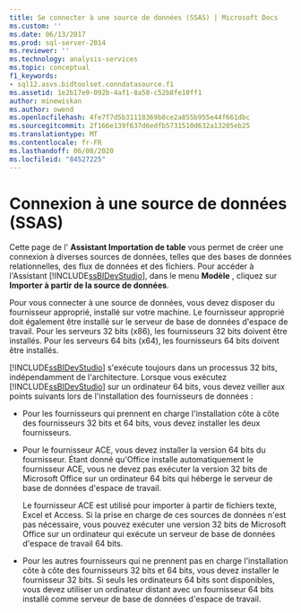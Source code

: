```yaml
---
title: Se connecter à une source de données (SSAS) | Microsoft Docs
ms.custom: ''
ms.date: 06/13/2017
ms.prod: sql-server-2014
ms.reviewer: ''
ms.technology: analysis-services
ms.topic: conceptual
f1_keywords:
- sql12.asvs.bidtoolset.conndatasource.f1
ms.assetid: 1e2b17e9-092b-4af1-8a58-c52b8fe10ff1
author: minewiskan
ms.author: owend
ms.openlocfilehash: 4fe7f7d5b31118369b8ce2a855b955e44f661dbc
ms.sourcegitcommit: 2f166e139f637d6edfb5731510d632a13205eb25
ms.translationtype: MT
ms.contentlocale: fr-FR
ms.lasthandoff: 06/08/2020
ms.locfileid: "84527225"
---
```

# <a name="connect-to-a-data-source-ssas"></a>Connexion à une source de données (SSAS)
  Cette page de l' **Assistant Importation de table** vous permet de créer une connexion à diverses sources de données, telles que des bases de données relationnelles, des flux de données et des fichiers. Pour accéder à l'Assistant [!INCLUDE[ssBIDevStudio](../includes/ssbidevstudio-md.md)], dans le menu **Modèle** , cliquez sur **Importer à partir de la source de données**.  
  
 Pour vous connecter à une source de données, vous devez disposer du fournisseur approprié, installé sur votre machine. Le fournisseur approprié doit également être installé sur le serveur de base de données d'espace de travail. Pour les serveurs 32 bits (x86), les fournisseurs 32 bits doivent être installés. Pour les serveurs 64 bits (x64), les fournisseurs 64 bits doivent être installés.  
  
 [!INCLUDE[ssBIDevStudio](../includes/ssbidevstudio-md.md)] s'exécute toujours dans un processus 32 bits, indépendamment de l'architecture. Lorsque vous exécutez [!INCLUDE[ssBIDevStudio](../includes/ssbidevstudio-md.md)] sur un ordinateur 64 bits, vous devez veiller aux points suivants lors de l'installation des fournisseurs de données :  
  
-   Pour les fournisseurs qui prennent en charge l'installation côte à côte des fournisseurs 32 bits et 64 bits, vous devez installer les deux fournisseurs.  
  
-   Pour le fournisseur ACE, vous devez installer la version 64 bits du fournisseur. Étant donné qu'Office installe automatiquement le fournisseur ACE, vous ne devez pas exécuter la version 32 bits de Microsoft Office sur un ordinateur 64 bits qui héberge le serveur de base de données d'espace de travail.  
  
     Le fournisseur ACE est utilisé pour importer à partir de fichiers texte, Excel et Access. Si la prise en charge de ces sources de données n'est pas nécessaire, vous pouvez exécuter une version 32 bits de Microsoft Office sur un ordinateur qui exécute un serveur de base de données d'espace de travail 64 bits.  
  
-   Pour les autres fournisseurs qui ne prennent pas en charge l'installation côte à côte des fournisseurs 32 bits et 64 bits, vous devez installer le fournisseur 32 bits. Si seuls les ordinateurs 64 bits sont disponibles, vous devez utiliser un ordinateur distant avec un fournisseur 64 bits installé comme serveur de base de données d'espace de travail.  
  
  
